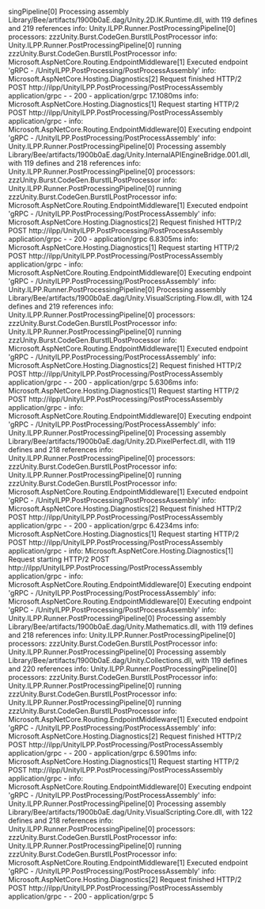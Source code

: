 singPipeline[0]
      Processing assembly Library/Bee/artifacts/1900b0aE.dag/Unity.2D.IK.Runtime.dll, with 119 defines and 219 references
info: Unity.ILPP.Runner.PostProcessingPipeline[0]
      processors: zzzUnity.Burst.CodeGen.BurstILPostProcessor
info: Unity.ILPP.Runner.PostProcessingPipeline[0]
      running zzzUnity.Burst.CodeGen.BurstILPostProcessor
info: Microsoft.AspNetCore.Routing.EndpointMiddleware[1]
      Executed endpoint 'gRPC - /UnityILPP.PostProcessing/PostProcessAssembly'
info: Microsoft.AspNetCore.Hosting.Diagnostics[2]
      Request finished HTTP/2 POST http://ilpp/UnityILPP.PostProcessing/PostProcessAssembly application/grpc - - 200 - application/grpc 17.1080ms
info: Microsoft.AspNetCore.Hosting.Diagnostics[1]
      Request starting HTTP/2 POST http://ilpp/UnityILPP.PostProcessing/PostProcessAssembly application/grpc -
info: Microsoft.AspNetCore.Routing.EndpointMiddleware[0]
      Executing endpoint 'gRPC - /UnityILPP.PostProcessing/PostProcessAssembly'
info: Unity.ILPP.Runner.PostProcessingPipeline[0]
      Processing assembly Library/Bee/artifacts/1900b0aE.dag/Unity.InternalAPIEngineBridge.001.dll, with 119 defines and 218 references
info: Unity.ILPP.Runner.PostProcessingPipeline[0]
      processors: zzzUnity.Burst.CodeGen.BurstILPostProcessor
info: Unity.ILPP.Runner.PostProcessingPipeline[0]
      running zzzUnity.Burst.CodeGen.BurstILPostProcessor
info: Microsoft.AspNetCore.Routing.EndpointMiddleware[1]
      Executed endpoint 'gRPC - /UnityILPP.PostProcessing/PostProcessAssembly'
info: Microsoft.AspNetCore.Hosting.Diagnostics[2]
      Request finished HTTP/2 POST http://ilpp/UnityILPP.PostProcessing/PostProcessAssembly application/grpc - - 200 - application/grpc 6.8305ms
info: Microsoft.AspNetCore.Hosting.Diagnostics[1]
      Request starting HTTP/2 POST http://ilpp/UnityILPP.PostProcessing/PostProcessAssembly application/grpc -
info: Microsoft.AspNetCore.Routing.EndpointMiddleware[0]
      Executing endpoint 'gRPC - /UnityILPP.PostProcessing/PostProcessAssembly'
info: Unity.ILPP.Runner.PostProcessingPipeline[0]
      Processing assembly Library/Bee/artifacts/1900b0aE.dag/Unity.VisualScripting.Flow.dll, with 124 defines and 219 references
info: Unity.ILPP.Runner.PostProcessingPipeline[0]
      processors: zzzUnity.Burst.CodeGen.BurstILPostProcessor
info: Unity.ILPP.Runner.PostProcessingPipeline[0]
      running zzzUnity.Burst.CodeGen.BurstILPostProcessor
info: Microsoft.AspNetCore.Routing.EndpointMiddleware[1]
      Executed endpoint 'gRPC - /UnityILPP.PostProcessing/PostProcessAssembly'
info: Microsoft.AspNetCore.Hosting.Diagnostics[2]
      Request finished HTTP/2 POST http://ilpp/UnityILPP.PostProcessing/PostProcessAssembly application/grpc - - 200 - application/grpc 5.6306ms
info: Microsoft.AspNetCore.Hosting.Diagnostics[1]
      Request starting HTTP/2 POST http://ilpp/UnityILPP.PostProcessing/PostProcessAssembly application/grpc -
info: Microsoft.AspNetCore.Routing.EndpointMiddleware[0]
      Executing endpoint 'gRPC - /UnityILPP.PostProcessing/PostProcessAssembly'
info: Unity.ILPP.Runner.PostProcessingPipeline[0]
      Processing assembly Library/Bee/artifacts/1900b0aE.dag/Unity.2D.PixelPerfect.dll, with 119 defines and 218 references
info: Unity.ILPP.Runner.PostProcessingPipeline[0]
      processors: zzzUnity.Burst.CodeGen.BurstILPostProcessor
info: Unity.ILPP.Runner.PostProcessingPipeline[0]
      running zzzUnity.Burst.CodeGen.BurstILPostProcessor
info: Microsoft.AspNetCore.Routing.EndpointMiddleware[1]
      Executed endpoint 'gRPC - /UnityILPP.PostProcessing/PostProcessAssembly'
info: Microsoft.AspNetCore.Hosting.Diagnostics[2]
      Request finished HTTP/2 POST http://ilpp/UnityILPP.PostProcessing/PostProcessAssembly application/grpc - - 200 - application/grpc 6.4234ms
info: Microsoft.AspNetCore.Hosting.Diagnostics[1]
      Request starting HTTP/2 POST http://ilpp/UnityILPP.PostProcessing/PostProcessAssembly application/grpc -
info: Microsoft.AspNetCore.Hosting.Diagnostics[1]
      Request starting HTTP/2 POST http://ilpp/UnityILPP.PostProcessing/PostProcessAssembly application/grpc -
info: Microsoft.AspNetCore.Routing.EndpointMiddleware[0]
      Executing endpoint 'gRPC - /UnityILPP.PostProcessing/PostProcessAssembly'
info: Microsoft.AspNetCore.Routing.EndpointMiddleware[0]
      Executing endpoint 'gRPC - /UnityILPP.PostProcessing/PostProcessAssembly'
info: Unity.ILPP.Runner.PostProcessingPipeline[0]
      Processing assembly Library/Bee/artifacts/1900b0aE.dag/Unity.Mathematics.dll, with 119 defines and 218 references
info: Unity.ILPP.Runner.PostProcessingPipeline[0]
      processors: zzzUnity.Burst.CodeGen.BurstILPostProcessor
info: Unity.ILPP.Runner.PostProcessingPipeline[0]
      Processing assembly Library/Bee/artifacts/1900b0aE.dag/Unity.Collections.dll, with 119 defines and 220 references
info: Unity.ILPP.Runner.PostProcessingPipeline[0]
      processors: zzzUnity.Burst.CodeGen.BurstILPostProcessor
info: Unity.ILPP.Runner.PostProcessingPipeline[0]
      running zzzUnity.Burst.CodeGen.BurstILPostProcessor
info: Unity.ILPP.Runner.PostProcessingPipeline[0]
      running zzzUnity.Burst.CodeGen.BurstILPostProcessor
info: Microsoft.AspNetCore.Routing.EndpointMiddleware[1]
      Executed endpoint 'gRPC - /UnityILPP.PostProcessing/PostProcessAssembly'
info: Microsoft.AspNetCore.Hosting.Diagnostics[2]
      Request finished HTTP/2 POST http://ilpp/UnityILPP.PostProcessing/PostProcessAssembly application/grpc - - 200 - application/grpc 6.5901ms
info: Microsoft.AspNetCore.Hosting.Diagnostics[1]
      Request starting HTTP/2 POST http://ilpp/UnityILPP.PostProcessing/PostProcessAssembly application/grpc -
info: Microsoft.AspNetCore.Routing.EndpointMiddleware[0]
      Executing endpoint 'gRPC - /UnityILPP.PostProcessing/PostProcessAssembly'
info: Unity.ILPP.Runner.PostProcessingPipeline[0]
      Processing assembly Library/Bee/artifacts/1900b0aE.dag/Unity.VisualScripting.Core.dll, with 122 defines and 218 references
info: Unity.ILPP.Runner.PostProcessingPipeline[0]
      processors: zzzUnity.Burst.CodeGen.BurstILPostProcessor
info: Unity.ILPP.Runner.PostProcessingPipeline[0]
      running zzzUnity.Burst.CodeGen.BurstILPostProcessor
info: Microsoft.AspNetCore.Routing.EndpointMiddleware[1]
      Executed endpoint 'gRPC - /UnityILPP.PostProcessing/PostProcessAssembly'
info: Microsoft.AspNetCore.Hosting.Diagnostics[2]
      Request finished HTTP/2 POST http://ilpp/UnityILPP.PostProcessing/PostProcessAssembly application/grpc - - 200 - application/grpc 5